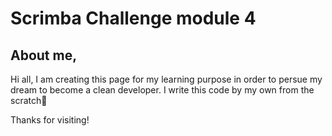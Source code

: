 # Scrimba Challenge module 4

## About me,

Hi all, I am creating this page for my learning purpose in order to persue my dream to become a clean developer. I write this code by my own from the scratch🚀

Thanks for visiting!
